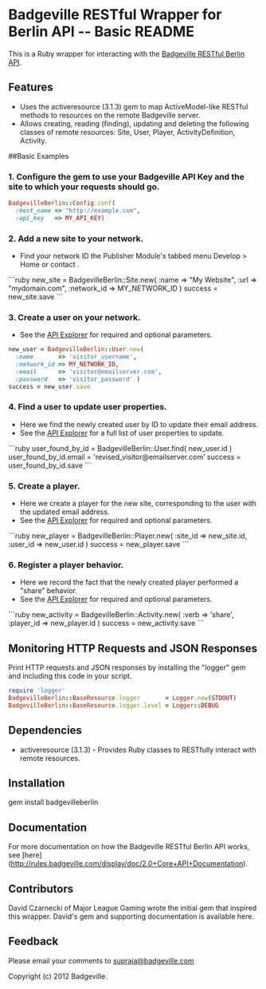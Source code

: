 # Badgeville RESTful Wrapper for Berlin API -- Basic README

This is a Ruby wrapper for interacting with the [Badgeville RESTful Berlin API](http://rules.badgeville.com/display/doc/2.0+Core+API+Documentation).


## Features
* Uses the activeresource (3.1.3) gem to map ActiveModel-like RESTful methods to resources on the remote Badgeville server.
* Allows creating, reading (finding), updating and deleting the following classes of remote resources: Site, User, Player, ActivityDefinition, Activity.

##Basic Examples

### 1. Configure the gem to use your Badgeville API Key and the site to which your requests should go.
```ruby
BadgevilleBerlin::Config.conf(
  :host_name => "http://example.com",
  :api_key   => MY_API_KEY)
```

### 2. Add a new site to your network.
<ul>
  <li>Find your network ID the Publisher Module's tabbed menu Develop > Home or contact <support@badgeville.com>.</li>
</ul>
```ruby
new_site = BadgevilleBerlin::Site.new(
  :name       => "My Website",
  :url        => "mydomain.com",
  :network_id => MY_NETWORK_ID )
success = new_site.save
```

### 3. Create a user on your network.
<ul>
  <li>See the <a href="http://staging.badgeville.com/devcenter/api_explorer/details">API Explorer</a> for required and optional parameters.</li>
</ul>

```ruby
new_user = BadgevilleBerlin::User.new(
  :name       => 'visitor_username',
  :network_id => MY_NETWORK_ID,
  :email      => 'visitor@emailserver.com',
  :password   => 'visitor_password' )
success = new_user.save
```

### 4. Find a user to update user properties.
<ul>
  <li>Here we find the newly created user by ID to update their email address.</li>
  <li>See the <a href="http://staging.badgeville.com/devcenter/api_explorer/details">API Explorer</a> for a full list of user properties to update.</li>
</ul>
```ruby
user_found_by_id = BadgevilleBerlin::User.find( new_user.id )
user_found_by_id.email = 'revised_visitor@emailserver.com'
success = user_found_by_id.save
```

### 5. Create a player.
<ul>
  <li>Here we create a player for the new site, corresponding to the user with the updated email address.</li>
  <li>See the <a href="http://staging.badgeville.com/devcenter/api_explorer/details">API Explorer</a> for required and optional parameters.</li>
</ul>
```ruby
new_player = BadgevilleBerlin::Player.new(
  :site_id => new_site.id,
  :user_id => new_user.id )
success = new_player.save
```

### 6. Register a player behavior.
<ul>
  <li>Here we record the fact that the newly created player performed a "share" behavior.</li>
  <li>See the <a href="http://staging.badgeville.com/devcenter/api_explorer/details">API Explorer</a> for required and optional parameters.</li>
</ul>
```ruby
new_activity = BadgevilleBerlin::Activity.new(
  :verb      => 'share',
  :player_id => new_player.id )
success = new_activity.save
```


## Monitoring HTTP Requests and JSON Responses
Print HTTP requests and JSON responses by installing the "logger" gem and including this code in your script.

```ruby
require 'logger'
BadgevilleBerlin::BaseResource.logger       = Logger.new(STDOUT)
BadgevilleBerlin::BaseResource.logger.level = Logger::DEBUG

```

## Dependencies
* activeresource (3.1.3) - Provides Ruby classes to RESTfully interact with remote resources.


## Installation
gem install badgevilleberlin


## Documentation
For more documentation on how the Badgeville RESTful Berlin API works, see [here] (http://rules.badgeville.com/display/doc/2.0+Core+API+Documentation).

## Contributors
David Czarnecki of Major League Gaming wrote the initial gem that inspired this wrapper. David's gem and supporting documentation is available here.

## Feedback
Please email your comments to supraja@badgeville.com

Copyright (c) 2012 Badgeville.